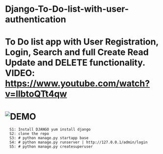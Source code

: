 # Django-To-Do-list-with-user-authentication
To Do list app with User Registration, Login, Search and full Create Read Update and DELETE functionality.
VIDEO: https://www.youtube.com/watch?v=llbtoQTt4qw
==============================================================

![DEMO](../master/Django%20To%20Do%20List%20App.jpg)
=============================================================
```
  S1: Install DJANGO yum install django
  S2: clone the repo
  S3: # python manage.py startapp base
  S4: # python manage.py runserver | http://127.0.0.1/admin/login
  S5: # python manage.py createsuperuser
```

